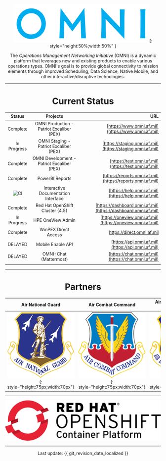 <center>

![image](img/omni_text_blue.png){: style="height:50%;width:50%" }

The _Operations Management Networking Initiative_ (OMNI) is a dynamic platform that leverages new and existing products to enable various operations types. OMNI's goal is to provide global connectivity to mission elements through improved Scheduling, Data Science, Native Mobile, and other interactive/disruptive technologies.

</center>

---

<center>

# Current Status

| Status | Projects | URL |
| :------------: | :------------: | ------------: | 
| Complete | OMNI Production - Patriot Excaliber (PEX) | [https://www.omni.af.mil](https://www.omni.af.mil) |
| In Progress | OMNI Staging - Patriot Excaliber (PEX) | [https://staging.omni.af.mil](https://staging.omni.af.mil) | 
| Complete | OMNI Development - Patriot Excaliber (PEX) | [https://test.omni.af.mil](https://test.omni.af.mil) |
| Complete | PowerBI Reports | [https://reports.omni.af.mil](https://reports.omni.af.mil) | 
| ![CI](https://github.com/allebone/help.omni.af.mil/workflows/CI/badge.svg?branch=master) | Interactive Documentation Interface | [https://help.omni.af.mil](https://help.omni.af.mil) |
| Complete | Red Hat OpenShift Cluster (4.5) | [https://dashboard.omni.af.mil](https://dashboard.omni.af.mil) | 
| In Progress | HPE OneView Admin | [https://oneview.omni.af.mil](https://oneview.omni.af.mil) | 
| Complete | WinPEX Direct Access | https://direct.omni.af.mil |
| DELAYED | Mobile Enable API | [https://api.omni.af.mil](https://api.omni.af.mil) |
| DELAYED | OMNI-Chat (Mattermost) | [https://chat.omni.af.mil](https://chat.omni.af.mil) |
||||

</center>

---

<center>

# Partners

| Air National Guard | Air Combat Command | Air Education and Training Command | AFLCMC/ Det 12 (KESSEL RUN) | PEO-BES (BESPIN) |
| :------------: | :------------: | :------------: | :------------: | :------------: |
| ![image](img/ang.png){: style="height:75px;width:70px"} | ![image](img/ACC.png){: style="height:75px;width:70px"} | ![image](img/aetc.png){: style="height:75px;width:70px"} | ![image](img/KR.png){: style="height:75px;width:70px"} | ![image](img/BESPIN.png){: style="height:75px;width:70px"} |

</center>

---

<center>

![image](img/ocp.png)

</center>

---

<center>

Last update: {{ git_revision_date_localized }}

</center>